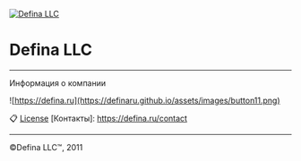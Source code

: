 [![Defina LLC](https://defina.ru/uploads/2019/06/icon-white-fm.png)](https://defina.ru)
# Defina LLC

***

Информация о компании

![https://defina.ru](https://definaru.github.io/assets/images/button11.png)

:clipboard: [License](https://github.com/DefinaCorporation/Defina-LLC/blob/master/LICENSE)
[Контакты]: https://defina.ru/contact

***
&copy;Defina LLC&trade;, 2011
